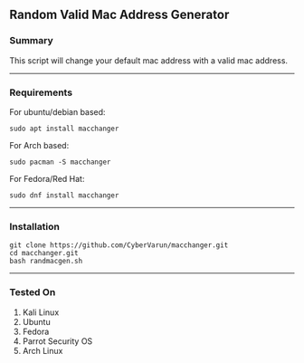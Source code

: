 ## Random Valid Mac Address Generator

### Summary
This script will change your default mac address with a valid mac address.

<hr>

### Requirements

For ubuntu/debian based:

`sudo apt install macchanger`

For Arch based:

`sudo pacman -S macchanger`

For Fedora/Red Hat:

`sudo dnf install macchanger`

<hr>

### Installation

```
git clone https://github.com/CyberVarun/macchanger.git
cd macchanger.git
bash randmacgen.sh
```

<hr>

### Tested On

1. Kali Linux
2. Ubuntu
3. Fedora
4. Parrot Security OS
5. Arch Linux
